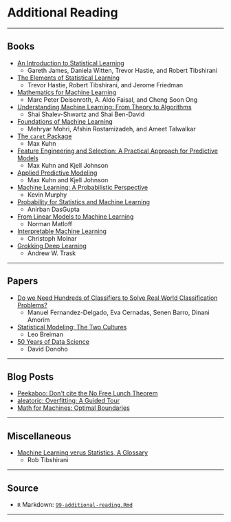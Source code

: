 # Additional Reading



***

## Books

- [An Introduction to Statistical Learning](https://faculty.marshall.usc.edu/gareth-james/ISL/)
  - Gareth James, Daniela Witten, Trevor Hastie, and Robert Tibshirani
- [The Elements of Statistical Learning](https://web.stanford.edu/~hastie/ElemStatLearn/)
  - Trevor Hastie, Robert Tibshirani, and Jerome Friedman
- [Mathematics for Machine Learning](https://mml-book.github.io/)
  - Marc Peter Deisenroth, A. Aldo Faisal, and Cheng Soon Ong
- [Understanding Machine Learning: From Theory to Algorithms](https://www.cs.huji.ac.il/~shais/UnderstandingMachineLearning/)
  - Shai Shalev-Shwartz and Shai Ben-David
- [Foundations of Machine Learning](https://cs.nyu.edu/~mohri/mlbook/)
  - Mehryar Mohri, Afshin Rostamizadeh, and Ameet Talwalkar
- [The `caret` Package](https://topepo.github.io/caret/index.html)
  - Max Kuhn
- [Feature Engineering and Selection: A Practical Approach for Predictive Models](http://www.feat.engineering/)
  - Max Kuhn and Kjell Johnson
- [Applied Predictive Modeling](http://appliedpredictivemodeling.com/)
  - Max Kuhn and Kjell Johnson
- [Machine Learning: A Probabilistic Perspective](https://www.cs.ubc.ca/~murphyk/MLbook/)
  - Kevin Murphy
- [Probability for Statistics and Machine Learning](https://www.springer.com/gp/book/9781441996336)
  - Anirban DasGupta
- [From Linear Models to Machine Learning](http://heather.cs.ucdavis.edu/draftregclass.pdf)
  - Norman Matloff
- [Interpretable Machine Learning](https://christophm.github.io/interpretable-ml-book/)
  - Christoph Molnar
- [Grokking Deep Learning](https://www.manning.com/books/grokking-deep-learning)
  - Andrew W. Trask

***

## Papers

- [Do we Need Hundreds of Classifiers to Solve Real World Classification Problems?](http://jmlr.csail.mit.edu/papers/volume15/delgado14a/delgado14a.pdf)
  - Manuel Fernandez-Delgado, Eva Cernadas, Senen Barro, Dinani Amorim
- [Statistical Modeling: The Two Cultures](https://projecteuclid.org/euclid.ss/1009213726)
  - Leo Breiman
- [50 Years of Data Science](https://www.tandfonline.com/doi/full/10.1080/10618600.2017.1384734)
  - David Donoho

***

## Blog Posts

- [Peekaboo: Don't cite the No Free Lunch Theorem](https://peekaboo-vision.blogspot.com/2019/07/dont-cite-no-free-lunch-theorem.html)
- [aleatoric: Overfitting: A Guided Tour](https://www.alexpghayes.com/blog/overfitting-a-guided-tour/)
- [Math for Machines: Optimal Boundaries](https://mathformachines.com/posts/decision/)

***

## Miscellaneous 

- [Machine Learning verus Statistics, A Glossary](https://statweb.stanford.edu/~tibs/stat315a/glossary.pdf)
  - Rob Tibshirani

***

## Source

- `R` Markdown: [`99-additional-reading.Rmd`](99-additional-reading.Rmd)

***
